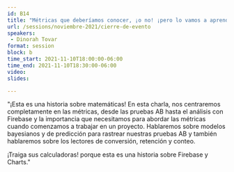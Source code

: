 ```yaml
---
id: B14
title: "Métricas que deberíamos conocer, ¡o no! ¡pero lo vamos a aprender!"
url: /sessions/noviembre-2021/cierre-de-evento
speakers:
 - Dinorah Tovar
format: session
block: b
time_start: 2021-11-10T18:00:00-06:00
time_end: 2021-11-10T18:30:00-06:00
video:
slides:

---
```


"¡Esta es una historia sobre matemáticas!
En esta charla, nos centraremos completamente en las métricas, desde las pruebas AB hasta el análisis con Firebase y la importancia que necesitamos para abordar las métricas cuando comenzamos a trabajar en un proyecto.
Hablaremos sobre modelos bayesianos y de predicción para rastrear nuestras pruebas AB y también hablaremos sobre los lectores de conversión, retención y conteo.

¡Traiga sus calculadoras! porque esta es una historia sobre Firebase y Charts."
